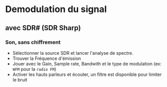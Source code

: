 # Demodulation du signal

## avec SDR# (SDR Sharp)

### Son, sans chiffrement

* Sélectionner la source SDR et lancer l'analyse de spectre.
* Trouver la Fréquence d'émission
* Jouer avec le Gain, Sample rate, Bandwith et le type de modulation (ex: `WFM` pour la `radio FM`)
* Activer les hauts parleurs et écouter, un filtre est disponible pour limiter le bruit